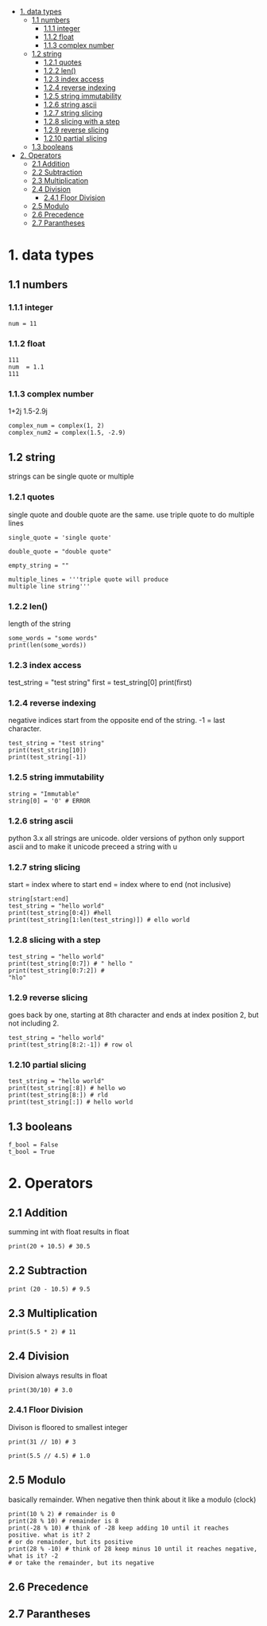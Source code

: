 - [1. data types](#1-data-types)
  - [1.1 numbers](#11-numbers)
    - [1.1.1 integer](#111-integer)
    - [1.1.2 float](#112-float)
    - [1.1.3 complex number](#113-complex-number)
  - [1.2 string](#12-string)
    - [1.2.1 quotes](#121-quotes)
    - [1.2.2 len()](#122-len)
    - [1.2.3 index access](#123-index-access)
    - [1.2.4 reverse indexing](#124-reverse-indexing)
    - [1.2.5 string immutability](#125-string-immutability)
    - [1.2.6 string ascii](#126-string-ascii)
    - [1.2.7 string slicing](#127-string-slicing)
    - [1.2.8 slicing with a step](#128-slicing-with-a-step)
    - [1.2.9 reverse slicing](#129-reverse-slicing)
    - [1.2.10 partial slicing](#1210-partial-slicing)
  - [1.3 booleans](#13-booleans)
- [2. Operators](#2-operators)
  - [2.1 Addition](#21-addition)
  - [2.2 Subtraction](#22-subtraction)
  - [2.3 Multiplication](#23-multiplication)
  - [2.4 Division](#24-division)
    - [2.4.1 Floor Division](#241-floor-division)
  - [2.5 Modulo](#25-modulo)
  - [2.6 Precedence](#26-precedence)
  - [2.7 Parantheses](#27-parantheses)

# 1. data types
## 1.1 numbers
### 1.1.1 integer
```
num = 11
```
### 1.1.2 float
```
111
num  = 1.1
111
```
### 1.1.3 complex number
1+2j
1.5-2.9j
```
complex_num = complex(1, 2)
complex_num2 = complex(1.5, -2.9)
```
## 1.2 string
strings can be single quote or multiple
### 1.2.1 quotes
single quote and double quote are the same. use triple quote to do multiple lines
```
single_quote = 'single quote'

double_quote = "double quote"

empty_string = ""

multiple_lines = '''triple quote will produce
multiple line string'''
```

### 1.2.2 len()
length of the string
```
some_words = "some words"
print(len(some_words))
```

### 1.2.3 index access
test_string = "test string"
first = test_string[0]
print(first)

### 1.2.4 reverse indexing
negative indices start from the opposite end of the string. -1 = last character.
```
test_string = "test string"
print(test_string[10])
print(test_string[-1])
```

### 1.2.5 string immutability
```
string = "Immutable"
string[0] = '0' # ERROR
```

### 1.2.6 string ascii
python 3.x all strings are unicode. older versions of python only support ascii and to make it unicode preceed a string with u

### 1.2.7 string slicing
start = index where to start
end = index where to end (not inclusive)
```
string[start:end]
test_string = "hello world"
print(test_string[0:4]) #hell
print(test_string[1:len(test_string)]) # ello world
```

### 1.2.8 slicing with a step
```
test_string = "hello world"
print(test_string[0:7]) # " hello "
print(test_string[0:7:2]) # 
"hlo"
```
### 1.2.9 reverse slicing

goes back by one, starting at 8th character and ends at index position 2, but not including 2.
```
test_string = "hello world"
print(test_string[8:2:-1]) # row ol
```

### 1.2.10 partial slicing
```
test_string = "hello world"
print(test_string[:8]) # hello wo
print(test_string[8:]) # rld
print(test_string[:]) # hello world
```
## 1.3 booleans
```
f_bool = False
t_bool = True
```

# 2. Operators
## 2.1 Addition
summing int with float results in float
```
print(20 + 10.5) # 30.5
```
## 2.2 Subtraction
```
print (20 - 10.5) # 9.5
```
## 2.3 Multiplication

```
print(5.5 * 2) # 11
```

## 2.4 Division
Division always results in float

```
print(30/10) # 3.0
```

### 2.4.1 Floor Division

Divison is floored to smallest integer 

```
print(31 // 10) # 3

print(5.5 // 4.5) # 1.0
```

## 2.5 Modulo
basically remainder. When negative then think about it like a modulo (clock)

```
print(10 % 2) # remainder is 0
print(28 % 10) # remainder is 8
print(-28 % 10) # think of -28 keep adding 10 until it reaches positive. what is it? 2
# or do remainder, but its positive
print(28 % -10) # think of 28 keep minus 10 until it reaches negative, what is it? -2
# or take the remainder, but its negative
```

## 2.6 Precedence

## 2.7 Parantheses
